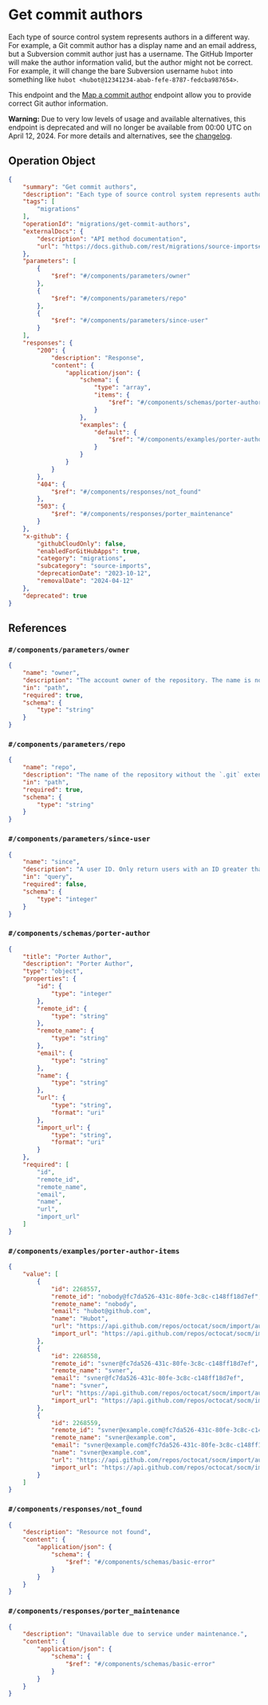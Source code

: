 # Get commit authors

Each type of source control system represents authors in a different way. For example, a Git commit author has a display name and an email address, but a Subversion commit author just has a username. The GitHub Importer will make the author information valid, but the author might not be correct. For example, it will change the bare Subversion username `hubot` into something like `hubot <hubot@12341234-abab-fefe-8787-fedcba987654>`.

This endpoint and the [Map a commit author](https://docs.github.com/rest/migrations/source-imports#map-a-commit-author) endpoint allow you to provide correct Git author information.

**Warning:** Due to very low levels of usage and available alternatives, this endpoint is deprecated and will no longer be available from 00:00 UTC on April 12, 2024. For more details and alternatives, see the [changelog](https://gh.io/source-imports-api-deprecation).

## Operation Object

```json
{
    "summary": "Get commit authors",
    "description": "Each type of source control system represents authors in a different way. For example, a Git commit author has a display name and an email address, but a Subversion commit author just has a username. The GitHub Importer will make the author information valid, but the author might not be correct. For example, it will change the bare Subversion username `hubot` into something like `hubot <hubot@12341234-abab-fefe-8787-fedcba987654>`.\n\nThis endpoint and the [Map a commit author](https://docs.github.com/rest/migrations/source-imports#map-a-commit-author) endpoint allow you to provide correct Git author information.\n\n**Warning:** Due to very low levels of usage and available alternatives, this endpoint is deprecated and will no longer be available from 00:00 UTC on April 12, 2024. For more details and alternatives, see the [changelog](https://gh.io/source-imports-api-deprecation).",
    "tags": [
        "migrations"
    ],
    "operationId": "migrations/get-commit-authors",
    "externalDocs": {
        "description": "API method documentation",
        "url": "https://docs.github.com/rest/migrations/source-imports#get-commit-authors"
    },
    "parameters": [
        {
            "$ref": "#/components/parameters/owner"
        },
        {
            "$ref": "#/components/parameters/repo"
        },
        {
            "$ref": "#/components/parameters/since-user"
        }
    ],
    "responses": {
        "200": {
            "description": "Response",
            "content": {
                "application/json": {
                    "schema": {
                        "type": "array",
                        "items": {
                            "$ref": "#/components/schemas/porter-author"
                        }
                    },
                    "examples": {
                        "default": {
                            "$ref": "#/components/examples/porter-author-items"
                        }
                    }
                }
            }
        },
        "404": {
            "$ref": "#/components/responses/not_found"
        },
        "503": {
            "$ref": "#/components/responses/porter_maintenance"
        }
    },
    "x-github": {
        "githubCloudOnly": false,
        "enabledForGitHubApps": true,
        "category": "migrations",
        "subcategory": "source-imports",
        "deprecationDate": "2023-10-12",
        "removalDate": "2024-04-12"
    },
    "deprecated": true
}
```

## References

### `#/components/parameters/owner`

```json
{
    "name": "owner",
    "description": "The account owner of the repository. The name is not case sensitive.",
    "in": "path",
    "required": true,
    "schema": {
        "type": "string"
    }
}
```

### `#/components/parameters/repo`

```json
{
    "name": "repo",
    "description": "The name of the repository without the `.git` extension. The name is not case sensitive.",
    "in": "path",
    "required": true,
    "schema": {
        "type": "string"
    }
}
```

### `#/components/parameters/since-user`

```json
{
    "name": "since",
    "description": "A user ID. Only return users with an ID greater than this ID.",
    "in": "query",
    "required": false,
    "schema": {
        "type": "integer"
    }
}
```

### `#/components/schemas/porter-author`

```json
{
    "title": "Porter Author",
    "description": "Porter Author",
    "type": "object",
    "properties": {
        "id": {
            "type": "integer"
        },
        "remote_id": {
            "type": "string"
        },
        "remote_name": {
            "type": "string"
        },
        "email": {
            "type": "string"
        },
        "name": {
            "type": "string"
        },
        "url": {
            "type": "string",
            "format": "uri"
        },
        "import_url": {
            "type": "string",
            "format": "uri"
        }
    },
    "required": [
        "id",
        "remote_id",
        "remote_name",
        "email",
        "name",
        "url",
        "import_url"
    ]
}
```

### `#/components/examples/porter-author-items`

```json
{
    "value": [
        {
            "id": 2268557,
            "remote_id": "nobody@fc7da526-431c-80fe-3c8c-c148ff18d7ef",
            "remote_name": "nobody",
            "email": "hubot@github.com",
            "name": "Hubot",
            "url": "https://api.github.com/repos/octocat/socm/import/authors/2268557",
            "import_url": "https://api.github.com/repos/octocat/socm/import"
        },
        {
            "id": 2268558,
            "remote_id": "svner@fc7da526-431c-80fe-3c8c-c148ff18d7ef",
            "remote_name": "svner",
            "email": "svner@fc7da526-431c-80fe-3c8c-c148ff18d7ef",
            "name": "svner",
            "url": "https://api.github.com/repos/octocat/socm/import/authors/2268558",
            "import_url": "https://api.github.com/repos/octocat/socm/import"
        },
        {
            "id": 2268559,
            "remote_id": "svner@example.com@fc7da526-431c-80fe-3c8c-c148ff18d7ef",
            "remote_name": "svner@example.com",
            "email": "svner@example.com@fc7da526-431c-80fe-3c8c-c148ff18d7ef",
            "name": "svner@example.com",
            "url": "https://api.github.com/repos/octocat/socm/import/authors/2268559",
            "import_url": "https://api.github.com/repos/octocat/socm/import"
        }
    ]
}
```

### `#/components/responses/not_found`

```json
{
    "description": "Resource not found",
    "content": {
        "application/json": {
            "schema": {
                "$ref": "#/components/schemas/basic-error"
            }
        }
    }
}
```

### `#/components/responses/porter_maintenance`

```json
{
    "description": "Unavailable due to service under maintenance.",
    "content": {
        "application/json": {
            "schema": {
                "$ref": "#/components/schemas/basic-error"
            }
        }
    }
}
```